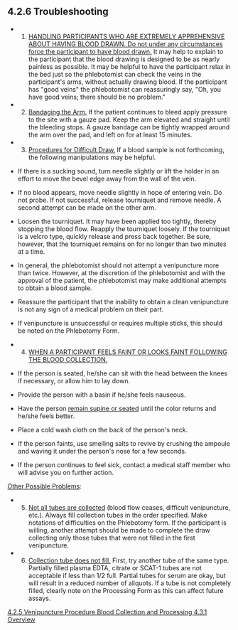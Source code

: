 ## 4.2.6 Troubleshooting

* 1. <u>HANDLING PARTICIPANTS WHO ARE EXTREMELY APPREHENSIVE ABOUT HAVING BLOOD DRAWN.  Do not under any circumstances force the participant to have blood drawn.</u>  It may help to explain to the participant that the blood drawing is designed to be as nearly painless as possible.  It may be helpful to have the participant relax in the bed just so the phlebotomist can check the veins in the participant's arms, without actually drawing blood. If the participant has "good veins" the phlebotomist can reassuringly say, "Oh, you have good veins; there should be no problem."  
* 2. <u>Bandaging the Arm.</u> If the patient continues to bleed apply pressure to the site with a gauze pad.  Keep the arm elevated and straight until the bleeding stops.  A gauze bandage can be tightly wrapped around the arm over the pad, and left on for at least 15 minutes.
* 3. <u>Procedures for Difficult Draw.</u> If a blood sample is not forthcoming, the following manipulations may be helpful.

 * If there is a sucking sound, turn needle slightly or lift the holder in an effort to move the bevel edge away from the wall of the vein.
 * If no blood appears, move needle slightly in hope of entering vein.  Do not probe.  If not successful, release tourniquet and remove needle.  A second attempt can be made on the other arm.
 * Loosen the tourniquet.  It may have been applied too tightly, thereby stopping the blood flow.  Reapply the tourniquet loosely.  If the tourniquet is a velcro type, quickly release and press back together.  Be sure, however, that the tourniquet remains on for no longer than two minutes at a time.
 * In general, the phlebotomist should not attempt a venipuncture more than twice.  	However, at the discretion of the phlebotomist and with the approval of the 	patient, the phlebotomist may make additional attempts to obtain a blood sample.
 * Reassure the participant that the inability to obtain a clean venipuncture is not any sign of a medical problem on their part.
 * If venipuncture is unsuccessful or requires multiple sticks, this should be noted on the Phlebotomy Form.

* 4. <u>WHEN A PARTICIPANT FEELS FAINT OR LOOKS FAINT FOLLOWING THE BLOOD COLLECTION.</u>

 * If the person is seated, he/she can sit with the head between the knees if necessary, or allow him to lay down.
 * Provide the person with a basin if he/she feels nauseous.
 * Have the person <u>remain supine or seated</u> until the color returns and he/she feels better.
 * Place a cold wash cloth on the back of the person's neck.
 * If the person faints, use smelling salts to revive by crushing the ampoule and waving it under the person's nose for a few seconds.
 * If the person continues to feel sick, contact a medical staff member who will advise you on further action.

<u>Other Possible Problems</u>: 

* 5. <u>Not all tubes are collected</u> (blood flow ceases, difficult venipuncture, etc.).  Always fill collection tubes in the order specified.  Make notations of difficulties on the Phlebotomy form.  If the participant is willing, another attempt should be made to complete the draw collecting only those tubes that were not filled in the first venipuncture.
* 6. <u>Collection tube does not fill.</u>
	First, try another tube of the same type.  Partially filled plasma EDTA, citrate or SCAT-1 tubes are not acceptable if less than 1/2 full.  Partial tubes for serum are okay, but will result in a reduced number of aliquots.  If a tube is not completely filled, clearly note on the Processing Form as this can affect future assays.
  

<div class="center">
<div class="btn-group">
  <a href=":pages_path:/manuals/blood-collection-processing/4-02-05-venipuncture-procedure.md" class="btn btn-default">
    <span class="glyphicon glyphicon-chevron-left"></span>
    4.2.5 Venipuncture Procedure
  </a>

  <a href=":pages_path:/manuals/blood-collection-processing" class="btn btn-default">
    <span class="glyphicon glyphicon-chevron-up"></span>
    Blood Collection and Processing
  </a>

  <a href=":pages_path:/manuals/blood-collection-processing/4-03-01-processing-overview.md" class="btn btn-success">
    4.3.1 Overview
    <span class="glyphicon glyphicon-chevron-right"></span>
  </a>
</div>
</div>